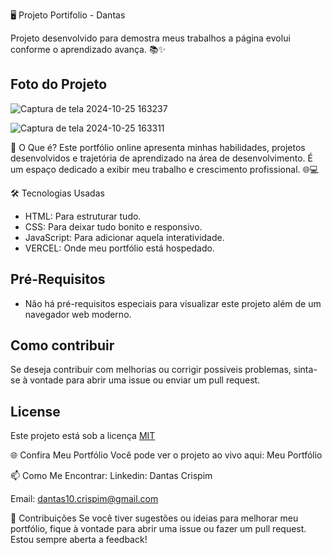 🖥️ Projeto Portifolio - Dantas

  Projeto desenvolvido para demostra meus trabalhos a página evolui conforme o aprendizado avança. 📚✨


## Foto do Projeto
![Captura de tela 2024-10-25 163237](https://github.com/user-attachments/assets/431d0808-a1fa-4254-87f5-299fb3fb1a0c)


![Captura de tela 2024-10-25 163311](https://github.com/user-attachments/assets/651e482f-6724-4fe5-bd8e-8561148151b7)




🚀 O Que é?
  Este portfólio online apresenta minhas habilidades, projetos desenvolvidos e trajetória de aprendizado na área de desenvolvimento. 
  É um espaço dedicado a exibir meu trabalho e crescimento profissional. 🌐💻


🛠️ Tecnologias Usadas
  - HTML: Para estruturar tudo.
  - CSS: Para deixar tudo bonito e responsivo.
  - JavaScript: Para adicionar aquela interatividade.
  - VERCEL: Onde meu portfólio está hospedado.

## Pré-Requisitos

  * Não há pré-requisitos especiais para visualizar este projeto além de um navegador web moderno.
    
## Como contribuir

   Se deseja contribuir com melhorias ou corrigir possíveis problemas, sinta-se à vontade para abrir uma issue ou enviar um pull request.
    
## License
  Este projeto está sob a licença [MIT](https://choosealicense.com/licenses/mit/)

🌐 Confira Meu Portfólio
  Você pode ver o projeto ao vivo aqui: Meu Portfólio

📫 Como Me Encontrar:
  Linkedin: Dantas Crispim

  Email: dantas10.crispim@gmail.com

📝 Contribuições Se você tiver sugestões ou ideias para melhorar meu portfólio, fique à vontade para abrir uma issue ou fazer um pull request. Estou sempre aberta a feedback!
